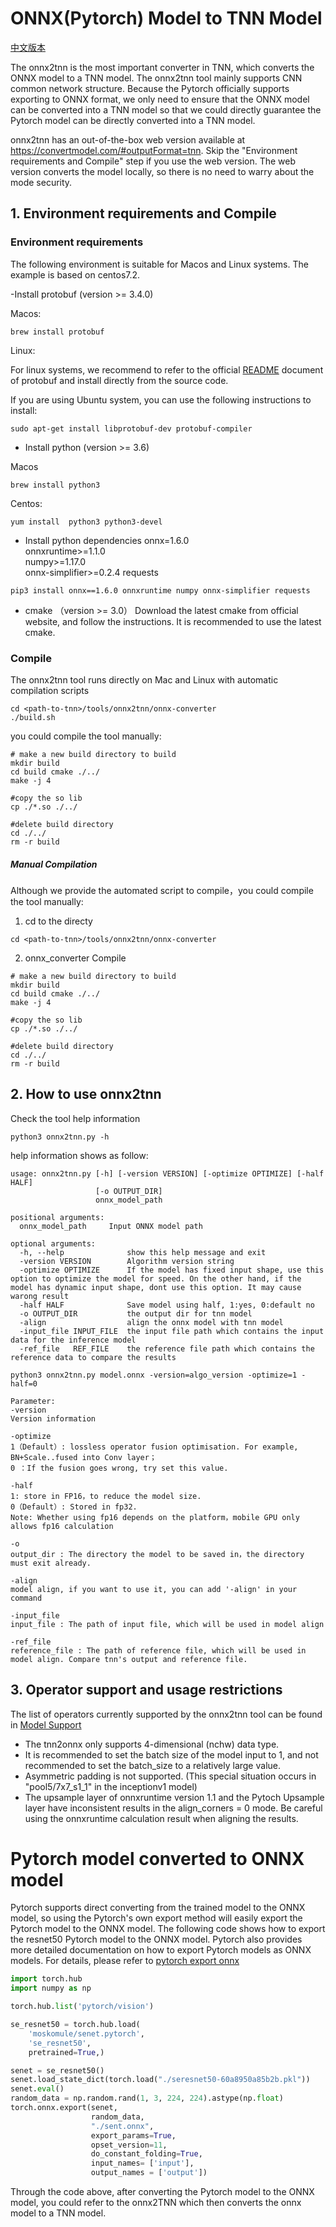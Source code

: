 # ONNX(Pytorch) Model to TNN Model

[中文版本](../../cn/user/onnx2tnn.md)

The onnx2tnn is the most important converter in TNN, which converts the ONNX model to a TNN model. The onnx2tnn tool mainly supports CNN common network structure. Because the Pytorch officially supports exporting to ONNX format, we only need to ensure that the ONNX model can be converted into a TNN model so that we could directly guarantee the Pytorch model can be directly converted into a TNN model.

onnx2tnn has an out-of-the-box web version available at https://convertmodel.com/#outputFormat=tnn. Skip the "Environment requirements and Compile" step if you use the web version. The web version converts the model locally, so there is no need to warry about the mode security.

## 1. Environment requirements and Compile
### Environment requirements
The following environment is suitable for Macos and Linux systems.
The example is based on centos7.2.

-Install protobuf (version >= 3.4.0)

Macos:
```shell script
brew install protobuf
```

Linux:

For linux systems, we recommend to refer to the official [README](https://github.com/protocolbuffers/protobuf/blob/master/src/README.md) document of protobuf and install directly from the source code.

If you are using Ubuntu system, you can use the following instructions to install:

```shell script
sudo apt-get install libprotobuf-dev protobuf-compiler
```



- Install python (version >= 3.6)

Macos
```shell script
brew install python3
```
Centos:
```shell script
yum install  python3 python3-devel
```

- Install python dependencies
onnx=1.6.0  
onnxruntime>=1.1.0   
numpy>=1.17.0  
onnx-simplifier>=0.2.4 
requests
```shell script
pip3 install onnx==1.6.0 onnxruntime numpy onnx-simplifier requests
```

- cmake （version >= 3.0）
Download the latest cmake from official website, and follow the instructions. It is recommended to use the latest cmake.

### Compile
The onnx2tnn tool runs directly on Mac and Linux with automatic compilation scripts
 ```shell script
cd <path-to-tnn>/tools/onnx2tnn/onnx-converter
./build.sh 
 ```

you could compile the tool manually:
```shell script
# make a new build directory to build
mkdir build
cd build cmake ./../
make -j 4

#copy the so lib
cp ./*.so ./../

#delete build directory
cd ./../
rm -r build
```

##### Manual Compilation

Although we provide the automated script to compile，you could compile the tool manually:

1. cd to the directy
```shell script
cd <path-to-tnn>/tools/onnx2tnn/onnx-converter
```

2. onnx_converter Compile
```shell script
# make a new build directory to build
mkdir build
cd build cmake ./../
make -j 4

#copy the so lib
cp ./*.so ./../

#delete build directory
cd ./../
rm -r build
```

## 2. How to use onnx2tnn 

Check the tool help information
```shell script
python3 onnx2tnn.py -h
```
help information shows as follow:
```text
usage: onnx2tnn.py [-h] [-version VERSION] [-optimize OPTIMIZE] [-half HALF]
                   [-o OUTPUT_DIR]
                   onnx_model_path

positional arguments:
  onnx_model_path     Input ONNX model path

optional arguments:
  -h, --help              show this help message and exit
  -version VERSION        Algorithm version string
  -optimize OPTIMIZE      If the model has fixed input shape, use this option to optimize the model for speed. On the other hand, if the model has dynamic input shape, dont use this option. It may cause warong result
  -half HALF              Save model using half, 1:yes, 0:default no
  -o OUTPUT_DIR           the output dir for tnn model
  -align                  align the onnx model with tnn model
  -input_file INPUT_FILE  the input file path which contains the input data for the inference model
  -ref_file   REF_FILE    the reference file path which contains the reference data to compare the results
```


```shell script
python3 onnx2tnn.py model.onnx -version=algo_version -optimize=1 -half=0
```
```text
Parameter:
-version
Version information

-optimize
1（Default）: lossless operator fusion optimisation. For example, BN+Scale..fused into Conv layer；
0 ：If the fusion goes wrong, try set this value. 

-half
1: store in FP16，to reduce the model size.
0（Default）: Stored in fp32.
Note: Whether using fp16 depends on the platform，mobile GPU only allows fp16 calculation

-o
output_dir : The directory the model to be saved in，the directory must exit already.

-align
model align, if you want to use it, you can add '-align' in your command

-input_file
input_file : The path of input file, which will be used in model align

-ref_file
reference_file : The path of reference file, which will be used in model align. Compare tnn's output and reference file.
```


## 3. Operator support and usage restrictions
The list of operators currently supported by the onnx2tnn tool can be found in [Model Support](support_en.md)
- The tnn2onnx only supports 4-dimensional (nchw) data type.
- It is recommended to set the batch size of the model input to 1, and not recommended to set the batch_size to a relatively large value.
- Asymmetric padding is not supported. (This special situation occurs in "pool5/7x7\_s1\_1" in the inceptionv1 model)
- The upsample layer of onnxruntime version 1.1 and the Pytoch Upsample layer have inconsistent results in the align_corners = 0 mode. Be careful using the onnxruntime calculation result when aligning the results.

# Pytorch model converted to ONNX model

Pytorch supports direct converting from the trained model to the ONNX model, so using the Pytorch's own export method will easily export the Pytorch model to the ONNX model. The following code shows how to export the resnet50 Pytorch model to the ONNX model.
Pytorch also provides more detailed documentation on how to export Pytorch models as ONNX models. For details, please refer to [pytorch export onnx](https://pytorch.org/tutorials/advanced/super_resolution_with_onnxruntime.html)

```python
import torch.hub
import numpy as np

torch.hub.list('pytorch/vision')

se_resnet50 = torch.hub.load(
    'moskomule/senet.pytorch',
    'se_resnet50',
    pretrained=True,)

senet = se_resnet50()
senet.load_state_dict(torch.load("./seresnet50-60a8950a85b2b.pkl"))
senet.eval()
random_data = np.random.rand(1, 3, 224, 224).astype(np.float)
torch.onnx.export(senet,
				  random_data,
				  "./sent.onnx",
				  export_params=True,
				  opset_version=11,
				  do_constant_folding=True,
				  input_names= ['input'],
				  output_names = ['output'])
```
Through the code above, after converting the Pytorch model to the ONNX model, you could refer to the onnx2TNN which then converts the onnx model to a TNN model.
